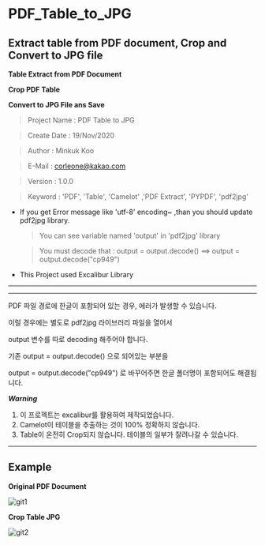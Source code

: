 # PDF_Table_to_JPG
## Extract table from PDF document, Crop and Convert to JPG file


**Table Extract from PDF Document**

**Crop PDF Table**

**Convert to JPG File ans Save**


>Project Name : PDF Table to JPG

>Create Date : 19/Nov/2020

>Author : Minkuk Koo

>E-Mail : corleone@kakao.com

>Version : 1.0.0

>Keyword : 'PDF', 'Table', 'Camelot' ,'PDF Extract', 'PYPDF', 'pdf2jpg'


* If you get Error message like 'utf-8' encoding~ ,than 
    you should update pdf2jpg library.
    
    > You can see variable named 'output' in 'pdf2jpg' library
    
    > You must decode that : output = output.decode() ==> output = output.decode("cp949")
* This Project used Excalibur Library


---------------------------------------------------------------------------------
---------------------------------------------------------------------------------

PDF 파일 경로에 한글이 포함되어 있는 경우, 에러가 발생할 수 있습니다.

이럴 경우에는 별도로 pdf2jpg 라이브러리 파일을 열어서

output 변수를 따로 decoding 해주어야 합니다.



기존 output = output.decode() 으로 되어있는 부분을

output = output.decode("cp949") 로 바꾸어주면 한글 폴더명이 포함되어도 해결됩니다.


***Warning***
1. 이 프로젝트는 excalibur를 활용하여 제작되었습니다.
2. Camelot이 테이블을 추출하는 것이 100% 정확하지 않습니다.
3. Table이 온전히 Crop되지 않습니다. 테이블의 일부가 잘려나갈 수 있습니다.



---------------------------------------------------------------------------------



## Example

**Original PDF Document**

![git1](https://user-images.githubusercontent.com/25974226/99659903-ed597c80-2aa4-11eb-921d-10cd975db817.PNG)



**Crop Table JPG**

![git2](https://user-images.githubusercontent.com/25974226/99659911-ef234000-2aa4-11eb-9fc7-5bd68ea27cc0.jpg)



